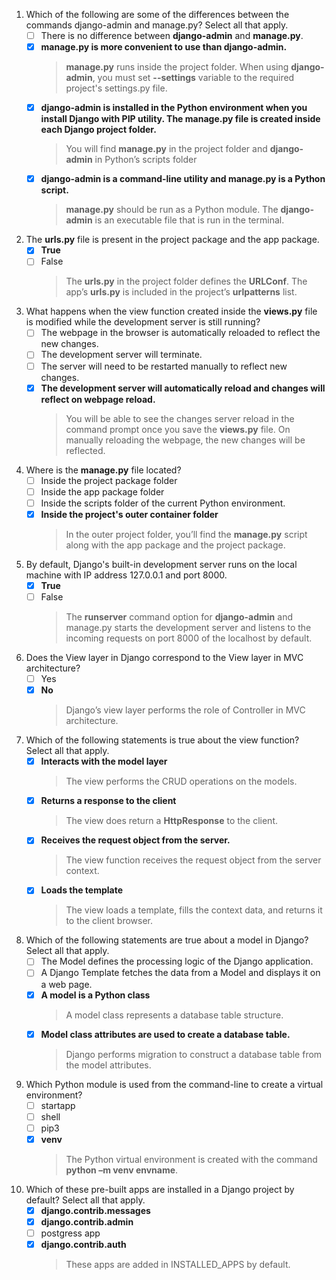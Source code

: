 1. Which of the following are some of the differences between the commands django-admin and manage.py? Select all that apply.
    - [ ] There is no difference between **django-admin** and **manage.py**.
    - [x] **manage.py is more convenient to use than django-admin.**
        > **manage.py** runs inside the project folder. When using **django-admin**, you must set **--settings** variable to the required project's settings.py file.
    - [x] ****django-admin** is installed in the Python environment when you install Django with PIP utility. The **manage.py** file is created inside each Django project folder.**
        > You will find **manage.py** in the project folder and **django-admin** in Python’s scripts folder
    - [x] ****django-admin** is a command-line utility and **manage.py** is a Python script.**
        > **manage.py** should be run as a Python module. The **django-admin** is an executable file that is run in the terminal.

2. The **urls.py** file is present in the project package and the app package.
    - [x] **True**
    - [ ] False
        > The **urls.py** in the project folder defines the **URLConf**. The app’s **urls.py** is included in the project’s **urlpatterns** list.

3. What happens when the view function created inside the **views.py** file is modified while the development server is still running?
    - [ ] The webpage in the browser is automatically reloaded to reflect the new changes.
    - [ ] The development server will terminate.
    - [ ] The server will need to be restarted manually to reflect new changes.
    - [x] **The development server will automatically reload and changes will reflect on webpage reload.**
        > You will be able to see the changes server reload in the command prompt once you save the **views.py** file. On manually reloading the webpage, the new changes will be reflected.

4. Where is the **manage.py** file located?
    - [ ] Inside the project package folder
    - [ ] Inside the app package folder
    - [ ] Inside the scripts folder of the current Python environment.
    - [x] **Inside the project's outer container folder**
        > In the outer project folder, you’ll find the **manage.py** script along with the app package and the project package.

5. By default, Django's built-in development server runs on the local machine with IP address 127.0.0.1 and port 8000.
    - [x] **True**
    - [ ] False
        > The **runserver** command option for **django-admin** and manage.py starts the development server and listens to the incoming requests on port 8000 of the localhost by default.

6. Does the View layer in Django correspond to the View layer in MVC architecture?
    - [ ] Yes
    - [x] **No**
        > Django’s view layer performs the role of Controller in MVC architecture.

7. Which of the following statements is true about the view function? Select all that apply.
    - [x] **Interacts with the model layer**
        > The view performs the CRUD operations on the models.
    - [x] **Returns a response to the client**
        > The view does return a **HttpResponse** to the client.
    - [x] **Receives the request object from the server.**
        > The view function receives the request object from the server context.
    - [x] **Loads the template**
        > The view loads a template, fills the context data, and returns it to the client browser.

8. Which of the following statements are true about a model in Django? Select all that apply.
    - [ ] The Model defines the processing logic of the Django application.
    - [ ] A Django Template fetches the data from a Model and displays it on a web page.
    - [x] **A model is a Python class**
        > A model class represents a database table structure.
    - [x] **Model class attributes are used to create a database table.**
        > Django performs migration to construct a database table from the model attributes.

9. Which Python module is used from the command-line to create a virtual environment?
    - [ ] startapp
    - [ ] shell
    - [ ] pip3
    - [x] **venv**
        > The Python virtual environment is created with the command **python –m venv envname**.

10. Which of these pre-built apps are installed in a Django project by default? Select all that apply.
    - [x] **django.contrib.messages**
    - [x] **django.contrib.admin**
    - [ ] postgress app
    - [x] **django.contrib.auth**
        > These apps are added in INSTALLED_APPS by default.
